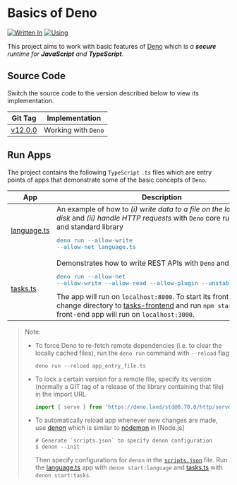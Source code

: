 # Basics of Deno

[![Written In](https://img.shields.io/badge/Written%20in-Deno-000000?style=flat&logo=Deno)](https://deno.land/)
[![Using](https://img.shields.io/badge/Using-TypeScript-007ACC?style=flat&logo=TypeScript)](https://www.typescriptlang.org/)

This project aims to work with basic features of [Deno](https://deno.land/) which is _a **secure** runtime for **JavaScript** and **TypeScript**_.

## Source Code

Switch the source code to the version described below to view its implementation.

| Git Tag | Implementation |
|---------|----------------|
| [v12.0.0](https://github.com/TranXuanHoang/NodeJS/releases/tag/v12.0.0) | Working with `Deno` |

## Run Apps

The project contains the following `TypeScript` `.ts` files which are entry points of apps that demonstrate some of the basic concepts of `Deno`.

| App | Description |
|-----|-------------|
| [language.ts](./language.ts) | An example of how to _(i) write data to a file on the local hard disk_ and _(ii) handle HTTP requests_ with `Deno` core runtime API and standard library <pre lang="shell" style="color: #2471A3">deno run --allow-write --allow-net language.ts</pre> |
| [tasks.ts](./tasks.ts) | Demonstrates how to write REST APIs with `Deno` and [`Oak`](https://deno.land/x/oak) <pre lang="shell" style="color: #2471A3">deno run --allow-net --allow-write --allow-read --allow-plugin --unstable tasks.ts</pre> The app will run on `localhost:8000`. To start its front-end app, change directory to [tasks-frontend](./tasks-frontend) and run `npm start` - the front-end app will run on `localhost:3000`. |

> Note:
>
> * To force Deno to re-fetch remote dependencies (i.e. to clear the locally cached files), run the `deno run` command with `--reload` flag
>
>     ```shell
>     deno run --reload app_entry_file.ts
>     ```
>
> * To lock a certain version for a remote file, specify its version (normally a GIT tag of a release of the library containing that file) in the import URL
>
>     ```javascript
>     import { serve } from 'https://deno.land/std@0.70.0/http/server.ts'
>     ```
>
> * To automatically reload app whenever new changes are made, use [denon](https://deno.land/x/denon) which is similar to [nodemon](https://nodemon.io/) in [Node.js]
>
>     ```shell
>     # Generate `scripts.json` to specify denon configuration
>     $ denon --init
>     ```
>
>    Then specify configurations for `denon` in the [`scripts.json`](./scripts.json) file.
>    Run the [language.ts](./language.ts) app with `denon start:language` and [tasks.ts](./tasks.ts) with `denon start:tasks`.
